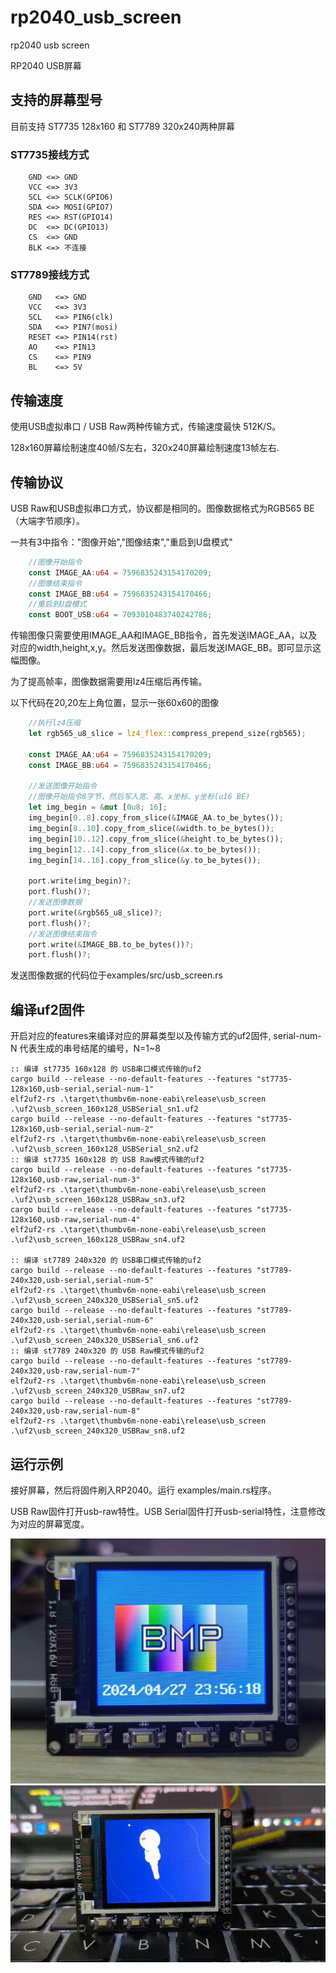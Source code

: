 # rp2040_usb_screen
 rp2040 usb screen

RP2040 USB屏幕

## 支持的屏幕型号

目前支持 ST7735 128x160 和 ST7789 320x240两种屏幕

### ST7735接线方式
```
    GND <=> GND
    VCC <=> 3V3
    SCL <=> SCLK(GPIO6)
    SDA <=> MOSI(GPIO7)
    RES <=> RST(GPIO14)
    DC  <=> DC(GPIO13)
    CS  <=> GND
    BLK <=> 不连接
```

### ST7789接线方式
```
    GND   <=> GND
    VCC   <=> 3V3
    SCL   <=> PIN6(clk)
    SDA   <=> PIN7(mosi)
    RESET <=> PIN14(rst)
    AO    <=> PIN13
    CS    <=> PIN9
    BL    <=> 5V
```

## 传输速度

使用USB虚拟串口 / USB Raw两种传输方式，传输速度最快 512K/S。

128x160屏幕绘制速度40帧/S左右，320x240屏幕绘制速度13帧左右.

## 传输协议

USB Raw和USB虚拟串口方式，协议都是相同的。图像数据格式为RGB565 BE（大端字节顺序）。

一共有3中指令："图像开始","图像结束","重启到U盘模式"

```rust
    //图像开始指令
    const IMAGE_AA:u64 = 7596835243154170209;
    //图像结束指令
    const IMAGE_BB:u64 = 7596835243154170466;
    //重启到U盘模式
    const BOOT_USB:u64 = 7093010483740242786;
```

传输图像只需要使用IMAGE_AA和IMAGE_BB指令，首先发送IMAGE_AA，以及对应的width,height,x,y。然后发送图像数据，最后发送IMAGE_BB。即可显示这幅图像。

为了提高帧率，图像数据需要用lz4压缩后再传输。

以下代码在20,20左上角位置，显示一张60x60的图像
```rust
    //执行lz4压缩
    let rgb565_u8_slice = lz4_flex::compress_prepend_size(rgb565);
    
    const IMAGE_AA:u64 = 7596835243154170209;
    const IMAGE_BB:u64 = 7596835243154170466;

    //发送图像开始指令
    //图像开始指令8字节，然后写入宽、高、x坐标、y坐标(u16 BE)
    let img_begin = &mut [0u8; 16];
    img_begin[0..8].copy_from_slice(&IMAGE_AA.to_be_bytes());
    img_begin[8..10].copy_from_slice(&width.to_be_bytes());
    img_begin[10..12].copy_from_slice(&height.to_be_bytes());
    img_begin[12..14].copy_from_slice(&x.to_be_bytes());
    img_begin[14..16].copy_from_slice(&y.to_be_bytes());
    
    port.write(img_begin)?;
    port.flush()?;
    //发送图像数据
    port.write(&rgb565_u8_slice)?;
    port.flush()?;
    //发送图像结束指令
    port.write(&IMAGE_BB.to_be_bytes())?;
    port.flush()?;
```

发送图像数据的代码位于examples/src/usb_screen.rs

## 编译uf2固件

开启对应的features来编译对应的屏幕类型以及传输方式的uf2固件, serial-num-N 代表生成的串号结尾的编号，N=1~8

```shell
:: 编译 st7735 160x128 的 USB串口模式传输的uf2
cargo build --release --no-default-features --features "st7735-128x160,usb-serial,serial-num-1"
elf2uf2-rs .\target\thumbv6m-none-eabi\release\usb_screen .\uf2\usb_screen_160x128_USBSerial_sn1.uf2
cargo build --release --no-default-features --features "st7735-128x160,usb-serial,serial-num-2"
elf2uf2-rs .\target\thumbv6m-none-eabi\release\usb_screen .\uf2\usb_screen_160x128_USBSerial_sn2.uf2
:: 编译 st7735 160x128 的 USB Raw模式传输的uf2
cargo build --release --no-default-features --features "st7735-128x160,usb-raw,serial-num-3"
elf2uf2-rs .\target\thumbv6m-none-eabi\release\usb_screen .\uf2\usb_screen_160x128_USBRaw_sn3.uf2
cargo build --release --no-default-features --features "st7735-128x160,usb-raw,serial-num-4"
elf2uf2-rs .\target\thumbv6m-none-eabi\release\usb_screen .\uf2\usb_screen_160x128_USBRaw_sn4.uf2

:: 编译 st7789 240x320 的 USB串口模式传输的uf2
cargo build --release --no-default-features --features "st7789-240x320,usb-serial,serial-num-5"
elf2uf2-rs .\target\thumbv6m-none-eabi\release\usb_screen .\uf2\usb_screen_240x320_USBSerial_sn5.uf2
cargo build --release --no-default-features --features "st7789-240x320,usb-serial,serial-num-6"
elf2uf2-rs .\target\thumbv6m-none-eabi\release\usb_screen .\uf2\usb_screen_240x320_USBSerial_sn6.uf2
:: 编译 st7789 240x320 的 USB Raw模式传输的uf2
cargo build --release --no-default-features --features "st7789-240x320,usb-raw,serial-num-7"
elf2uf2-rs .\target\thumbv6m-none-eabi\release\usb_screen .\uf2\usb_screen_240x320_USBRaw_sn7.uf2
cargo build --release --no-default-features --features "st7789-240x320,usb-raw,serial-num-8"
elf2uf2-rs .\target\thumbv6m-none-eabi\release\usb_screen .\uf2\usb_screen_240x320_USBRaw_sn8.uf2
```

## 运行示例

接好屏幕，然后将固件刷入RP2040。运行 examples/main.rs程序。

USB Raw固件打开usb-raw特性。USB Serial固件打开usb-serial特性，注意修改为对应的屏幕宽度。

![clock.jpg](clock.jpg)
![gif](image.gif)
